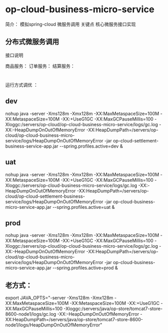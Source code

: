 # op-cloud-business-micro-service
简介： 模拟spring-cloud 微服务调用 关键点 
核心微服务接口实现 
##  分布式微服务调用

接口说明

商品服务：
订单服务：
结算服务： 

#  
运行方式调优 ：
## dev  
nohup java -server -Xms128m -Xmx128m  -XX:MaxMetaspaceSize=100M -XX:MetaspaceSize=100M -XX:+UseG1GC -XX:MaxGCPauseMillis=100  -Xloggc:/servers/op-cloud/op-cloud-business-micro-service/logs/gc.log -XX:-HeapDumpOnOutOfMemoryError -XX:HeapDumpPath=/servers/op-cloud/op-cloud-business-micro-service/logs/HeapDumpOnOutOfMemoryError -jar op-cloud-settlement-business-service-app.jar --spring.profiles.active=dev &  
## uat  
nohup java -server -Xms128m -Xmx128m  -XX:MaxMetaspaceSize=100M -XX:MetaspaceSize=100M -XX:+UseG1GC -XX:MaxGCPauseMillis=100  -Xloggc:/servers/op-cloud-business-micro-service/logs/gc.log -XX:-HeapDumpOnOutOfMemoryError -XX:HeapDumpPath=/servers/op-cloud/op-cloud-settlement-business-service/logs/HeapDumpOnOutOfMemoryError -jar op-cloud-business-micro-service-app.jar --spring.profiles.active=uat &  
## prod 
nohup java -server -Xms128m -Xmx128m  -XX:MaxMetaspaceSize=100M -XX:MetaspaceSize=100M -XX:+UseG1GC -XX:MaxGCPauseMillis=100  -Xloggc:/servers/op-cloud/op-cloud-business-micro-service/logs/gc.log -XX:-HeapDumpOnOutOfMemoryError -XX:HeapDumpPath=/servers/op-cloud/op-cloud-business-micro-service/logs/HeapDumpOnOutOfMemoryError -jar op-cloud-business-micro-service-app.jar --spring.profiles.active=prod &  





## 老方式：
export JAVA_OPTS="-server -Xms128m -Xmx128m -XX:MaxMetaspaceSize=100M -XX:MetaspaceSize=100M -XX:+UseG1GC -XX:MaxGCPauseMillis=100 -Xloggc:/servers/java/op-store/tomcat7-store-8600-node1/logs/gc.log -XX:-HeapDumpOnOutOfMemoryError -XX:HeapDumpPath=/servers/java/op-store/tomcat7-store-8600-node1/logs/HeapDumpOnOutOfMemoryError"





